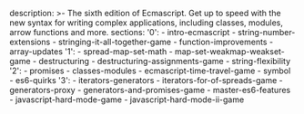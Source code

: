 description: >-
  The sixth edition of Ecmascript. Get up to speed with the new syntax for
  writing complex applications, including classes, modules, arrow functions and
  more.
sections:
  '0':
    - intro-ecmascript
    - string-number-extensions
    - stringing-it-all-together-game
    - function-improvements
    - array-updates
  '1':
    - spread-map-set-math
    - map-set-weakmap-weakset-game
    - destructuring
    - destructuring-assignments-game
    - string-flexibility
  '2':
    - promises
    - classes-modules
    - ecmascript-time-travel-game
    - symbol
    - es6-quirks
  '3':
    - iterators-generators
    - iterators-for-of-spreads-game
    - generators-proxy
    - generators-and-promises-game
    - master-es6-features
    - javascript-hard-mode-game
    - javascript-hard-mode-ii-game
